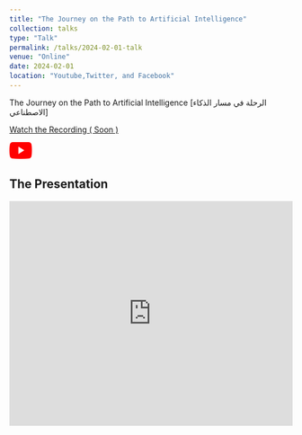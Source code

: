 ```yaml
---
title: "The Journey on the Path to Artificial Intelligence"
collection: talks
type: "Talk"
permalink: /talks/2024-02-01-talk
venue: "Online"
date: 2024-02-01
location: "Youtube,Twitter, and Facebook"
---
```


The Journey on the Path to Artificial Intelligence
[الرحلة في مسار الذكاء الاصطناعي] 


[Watch the Recording ( Soon )](https://www.youtube.com/)

<a href="https://www.youtube.com/">
  <img src="https://raw.githubusercontent.com/Ruqyai/ruqyai.github.io/main/images/youtube.png" alt="YouTube" style="width: 40px; height: 30px;">
</a>

## The Presentation

<iframe src="https://docs.google.com/presentation/d/e/2PACX-1vRaHHwPybmD0TWSWjPqv30oBUFKogNkofiX89EHE8ob7EU4iYkejXS7MqpmHB8IVxpQFyK__Y4fLYXf/embed?start=false&loop=false&delayms=3000" frameborder="0" width="100%" height="400px" allowfullscreen="true" mozallowfullscreen="true" webkitallowfullscreen="true"></iframe>